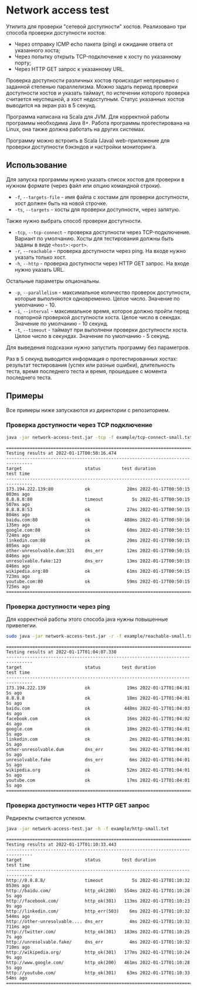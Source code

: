 # Network access test
Утилита для проверки "сетевой доступности" хостов. Реализовано три способа проверки доступности хостов:
* Через отправку ICMP echo пакета (ping) и ожидание ответа от указанного хоста;
* Через попытку открыть TCP-подключение к хосту по указанному порту;
* Через HTTP GET запрос к указанному URL.

Проверка доступности различных хостов происходит непрерывно с заданной степенью параллелизма.
Можно задать период проверки доступности хостов и указать таймаут, по истечении которого
проверка считается неуспешной, а хост недоступным. Статус указанных хостов выводится на экран раз в 5 секунд.

Программа написана на Scala для JVM. Для корректной работы программы необходима Java 8+.
Работа программы протестирована на Linux, она также должна работать на других системах.

Программу можно встроить в Scala (Java) web-приложение для проверки доступности бэкэндов и настройки мониторинга.

## Использование
Для запуска программы нужно указать список хостов для проверки в нужном формате (через файл или опцию командной строки).
* `-f`, `--targets-file` - имя файла с хостами для проверки доступности, хост должен быть на новой строчке. 
* `-ts`, `--targets` - хосты для проверки доступности, через запятую.

Также нужно выбрать способ проверки доступности. 

* `-tcp`, `--tcp-connect` - проверка доступности через TCP-подключение. Вариант по умолчанию. 
  Хосты для тестирования должны быть заданы в виде `<host>:<port>`.
* `-r`, `--reachable` - проверка доступности через ping. На входе нужно указать только хост. 
* `-h`, `--http` - проверка доступности через HTTP GET запрос. На входе нужно указать URL.

Остальные параметры опциональны.

* `-p`, `--parallelism` - максимальное количество проверок доступности, которые выполняются одновременно. 
 Целое число. Значение по умолчанию - 10.
* `-i`, `--interval` - максимальное время, которое должно пройти перед повторной проверкой доступности хоста.
 Целое число в секндах. Значение по умолчанию - 10 секунд.
* `-t`, `--timeout` - таймаут при выполнени проверки доступности хоста.
 Целое число в секундах. Значение по умолчанию - 5 секунд.

Для выведения подсказки нужно запустить программу без параметров.

Раз в 5 секунд выводится информация о протестированных хостах: результат тестирования (успех или разные ошибки), 
длительность теста, время последнего теста и время, прошедшее с момента последнего теста.

## Примеры
Все примеры ниже запускаются из директории с репозиторием.

### Проверка доступности через TCP подключение
```bash 
java -jar network-access-test.jar -tcp -f example/tcp-connect-small.txt
```

```
================================================================================
Testing results at 2022-01-17T00:50:16.474                                      
--------------------------------------------------------------------------------
target                        status        test duration              test time 
--------------------------------------------------------------------------------
173.194.222.139:80            ok              28ms 2022-01-17T00:50:15 803ms ago 
8.8.8.8:80                    timeout           5s 2022-01-17T00:50:15 507ms ago
8.8.8.8:53                    ok              27ms 2022-01-17T00:50:15 804ms ago 
baidu.com:80                  ok             488ms 2022-01-17T00:50:16 135ms ago 
google.com:80                 ok              60ms 2022-01-17T00:50:15 724ms ago 
linkedin.com:80               ok              20ms 2022-01-17T00:50:15 805ms ago 
other-unresolvable.dum:321    dns_err         12ms 2022-01-17T00:50:15 846ms ago 
unresolvable.fake:123         dns_err         13ms 2022-01-17T00:50:15 846ms ago 
wikipedia.org:80              ok              61ms 2022-01-17T00:50:15 723ms ago 
youtube.com:80                ok              59ms 2022-01-17T00:50:15 725ms ago 
================================================================================
```

### Проверка доступности через ping
Для корректной работы этого способа java нужны повышенные привелегии.
```bash
sudo java -jar network-access-test.jar -r -f example/reachable-small.txt
```
```
================================================================================
Testing results at 2022-01-17T01:04:07.338                                      
--------------------------------------------------------------------------------
target                        status        test duration              test time 
--------------------------------------------------------------------------------
173.194.222.139               ok              19ms 2022-01-17T01:04:01    5s ago 
8.8.8.8                       ok              18ms 2022-01-17T01:04:01    5s ago 
baidu.com                     ok             448ms 2022-01-17T01:04:03    4s ago 
facebook.com                  ok              16ms 2022-01-17T01:04:02    4s ago 
google.com                    ok              18ms 2022-01-17T01:04:01    5s ago 
linkedin.com                  ok               2ms 2022-01-17T01:04:01    5s ago 
other-unresolvable.dum        dns_err          5ms 2022-01-17T01:04:01    5s ago 
unresolvable.fake             dns_err          6ms 2022-01-17T01:04:01    5s ago 
wikipedia.org                 ok              52ms 2022-01-17T01:04:01    5s ago 
youtube.com                   ok              17ms 2022-01-17T01:04:01    5s ago 
================================================================================
```

### Проверка доступности через HTTP GET запрос
Редиректы считаются успехом.
```bash
java -jar network-access-test.jar -h -f example/http-small.txt 
```
```
================================================================================
Testing results at 2022-01-17T01:10:33.443                                      
--------------------------------------------------------------------------------
target                        status        test duration              test time 
--------------------------------------------------------------------------------
http://8.8.8.8/               timeout           5s 2022-01-17T01:10:32 853ms ago 
http://baidu.com/             http_ok(200)   554ms 2022-01-17T01:10:28    5s ago 
http://facebook.com/          http_ok(301)   113ms 2022-01-17T01:10:23    9s ago 
http://linkedin.com/          http_err(503)    6ms 2022-01-17T01:10:32 544ms ago 
http://other-unresolvable.... dns_err          4ms 2022-01-17T01:10:32 711ms ago 
http://twitter.com/           http_ok(301)   183ms 2022-01-17T01:10:25    7s ago 
http://unresolvable.fake/     dns_err          4ms 2022-01-17T01:10:32 710ms ago 
http://wikipedia.org/         http_ok(301)   177ms 2022-01-17T01:10:24    9s ago 
http://www.google.com/        http_ok(200)   461ms 2022-01-17T01:10:28    5s ago 
http://youtube.com/           http_ok(301)    63ms 2022-01-17T01:10:33  54ms ago 
================================================================================
```